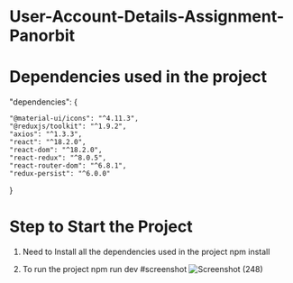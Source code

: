 # User-Account-Details-Assignment-Panorbit

# Dependencies used in the project

"dependencies": {

    "@material-ui/icons": "^4.11.3",
    "@reduxjs/toolkit": "^1.9.2",
    "axios": "^1.3.3",
    "react": "^18.2.0",
    "react-dom": "^18.2.0",
    "react-redux": "^8.0.5",
    "react-router-dom": "^6.8.1",
    "redux-persist": "^6.0.0"
}
# Step to Start the Project
1. Need to Install all the dependencies used in the project
     npm install

2. To run the project
    npm run dev
#screenshot
![Screenshot (248)](https://user-images.githubusercontent.com/109131413/235164454-5d9dd4bb-06f6-4ec4-945d-db73a1a689f9.png)
